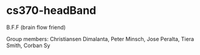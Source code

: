 # cs370-headBand
B.F.F (brain flow friend)


Group members:
Christiansen Dimalanta,
Peter Minsch,
Jose Peralta,
Tiera Smith,
Corban Sy
